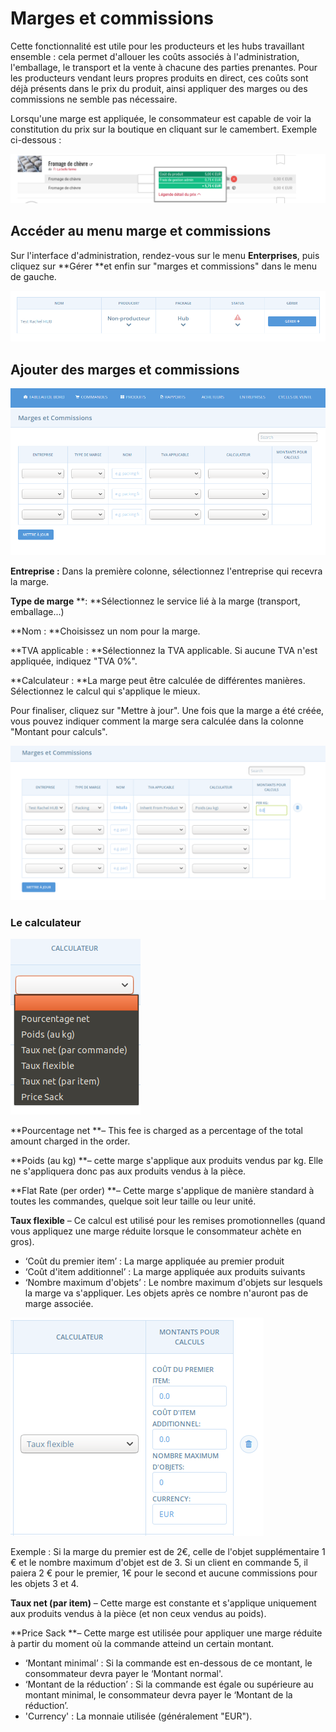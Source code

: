 # Marges et commissions

Cette fonctionnalité est utile pour les producteurs et les hubs travaillant ensemble : cela permet d'allouer les coûts associés à l'administration, l'emballage, le transport et la vente à chacune des parties prenantes. Pour les producteurs vendant leurs propres produits en direct, ces coûts sont déjà présents dans le prix du produit, ainsi appliquer des marges ou des commissions ne semble pas nécessaire.

Lorsqu'une marge est appliquée, le consommateur est capable de voir la constitution du prix sur la boutique en cliquant sur le camembert. Exemple ci-dessous :

![](../.gitbook/assets/image%20%286%29.png)

## Accéder au menu marge et commissions

Sur l'interface d'administration, rendez-vous sur le menu **Enterprises**, puis cliquez sur **Gérer **et enfin sur "marges et commissions" dans le menu de gauche.

![](../.gitbook/assets/image%20%282%29.png)

## Ajouter des marges et commissions

![](../.gitbook/assets/image%20%2819%29.png)

**Entreprise :** Dans la première colonne, sélectionnez l'entreprise qui recevra la marge.

**Type de marge** **: **Sélectionnez le service lié à la marge \(transport, emballage...\)

**Nom : **Choisissez un nom pour la marge.

**TVA applicable : **Sélectionnez la TVA applicable. Si aucune TVA n'est appliquée, indiquez "TVA 0%".

**Calculateur : **La marge peut être calculée de différentes manières. Sélectionnez le calcul qui s'applique le mieux.

Pour finaliser, cliquez sur "Mettre à jour". Une fois que la marge a été créée, vous pouvez indiquer comment la marge sera calculée dans la colonne "Montant pour calculs".

![](../.gitbook/assets/image%20%2811%29.png)

### Le calculateur

![](../.gitbook/assets/image%20%2816%29.png)

**Pourcentage net **– This fee is charged as a percentage of the total amount charged in the order.

**Poids \(au kg\) **– cette marge s'applique aux produits vendus par kg. Elle ne s'appliquera donc pas aux produits vendus à la pièce.

**Flat Rate \(per order\) **– Cette marge s'applique de manière standard à toutes les commandes, quelque soit leur taille ou leur unité.

**Taux flexible** – Ce calcul est utilisé pour les remises promotionnelles \(quand vous appliquez une marge réduite lorsque le consommateur achète en gros\).

* ‘Coût du premier item’ : La marge appliquée au premier produit
* ‘Coût d'item additionnel’ : La marge appliquée aux produits suivants
* ‘Nombre maximum d'objets’ : Le nombre maximum d'objets sur lesquels la marge va s'appliquer. Les objets après ce nombre n'auront pas de marge associée.

![](../.gitbook/assets/image%20%284%29.png)

Exemple :  Si la marge du premier est de 2€, celle de l'objet supplémentaire 1 € et le nombre maximum d'objet est de 3. Si un client en commande 5, il paiera 2 € pour le premier, 1€ pour le second et aucune commissions pour les objets 3 et 4.

**Taux net \(par item\)** – Cette marge est constante et s'applique uniquement aux produits vendus à la pièce \(et non ceux vendus au poids\).

**Price Sack **– Cette marge est utilisée pour appliquer une marge réduite à partir du moment où la commande atteind un certain montant.

* ‘Montant minimal’ : Si la commande est en-dessous de ce montant, le consommateur devra payer le ‘Montant normal'.
* ‘Montant de la réduction’ : Si la commande est égale ou supérieure au montant minimal, le consommateur devra payer le ‘Montant de la réduction’.
* 'Currency' : La monnaie utilisée \(généralement "EUR"\).

